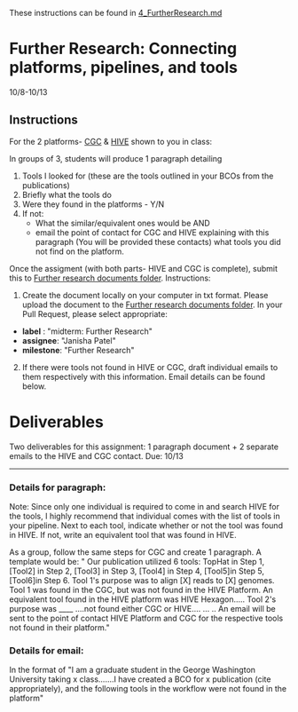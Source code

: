 These instructions can be found in [4_FurtherResearch.md](https://github.com/biocompute-objects/GW-SMHS-BIOC6223/blob/master/docs/4_FurtherResearch.md)

Further Research: Connecting platforms, pipelines, and tools
===================================
10/8-10/13

## Instructions

For the 2 platforms- [CGC](http://cgc.sbgenomics.com) & [HIVE](https://hive.biochemistry.gwu.edu/dna.cgi?cmd=home) shown to you in class: 

In groups of 3, students will produce 1 paragraph detailing
1) Tools I looked for (these are the tools outlined in your BCOs from the publications)
2) Briefly what the tools do
3) Were they found in the platforms - Y/N
4) If not: 
    * What the similar/equivalent ones would be AND
    * email the point of contact for CGC and HIVE explaining with this paragraph (You will be provided these contacts) what tools you did not find on the platform. 

Once the assigment (with both parts- HIVE and CGC is complete), submit this to [Further research documents folder](https://github.com/biocompute-objects/GW-SMHS-BIOC6223). Instructions:
   1. Create the document locally on your computer in txt format. Please upload the document to the [Further research documents folder](https://github.com/biocompute-objects/GW-SMHS-BIOC6223).
   In your Pull Request, please select appropriate:
  * **label** : "midterm: Further Research"
  * **assignee**: "Janisha Patel"
  * **milestone**: "Further Research"
  
  2. If there were tools not found in HIVE or CGC, draft individual emails to them respectively with this information. Email details can be found below. 
 

# Deliverables
Two deliverables for this assignment: 1 paragraph document + 2 separate emails to the HIVE and CGC contact.
Due: 10/13

------      

### Details for paragraph:     

Note: Since only one individual is required to come in and search HIVE for the tools, I highly recommend that individual comes with the list of tools in your pipeline. Next to each tool, indicate whether or not the tool was found in HIVE. If not, write an equivalent tool that was found in HIVE. 

As a group, follow the same steps for CGC and create 1 paragraph. A template would be:
  " Our publication utilized 6 tools:  TopHat in Step 1,  [Tool2] in Step 2, [Tool3] in Step 3, [Tool4] in Step 4, [Tool5]in Step 5, [Tool6]in Step 6. Tool 1's purpose was to align [X] reads to [X] genomes. Tool 1 was found in the CGC, but was not found in the HIVE Platform. An equivalent tool found in the HIVE platform was HIVE Hexagon..... Tool 2's purpose was ____ ....not found either CGC or HIVE.... 
  ... .. 
An email will be sent to the point of contact HIVE Platform and CGC for the respective tools not found in their platform."
  
### Details for email:
In the format of "I am a graduate  student in the George Washington University taking x class.......I have created a BCO for x publication (cite appropriately), and the following tools in the workflow were not found in the platform"
   
